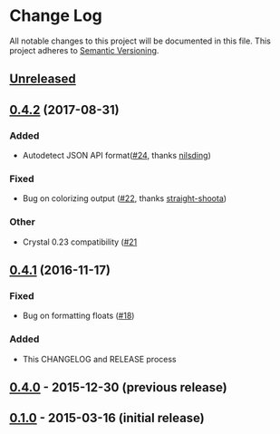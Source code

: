 # Change Log
All notable changes to this project will be documented in this file.
This project adheres to [Semantic Versioning](http://semver.org/).

## [Unreleased](https://github.com/porras/crul/compare/v0.4.2...HEAD)

## [0.4.2](https://github.com/porras/crul/compare/v0.4.1...v0.4.2) (2017-08-31)
### Added
- Autodetect JSON API format([#24](https://github.com/porras/crul/pull/24), thanks [nilsding](https://github.com/nilsding))

### Fixed
- Bug on colorizing output ([#22](https://github.com/porras/crul/pull/22), thanks [straight-shoota](https://github.com/straight-shoota))

### Other
- Crystal 0.23 compatibility ([#21](https://github.com/porras/crul/pull/21)

## [0.4.1](https://github.com/porras/crul/compare/v0.4.0...v0.4.1) (2016-11-17)
### Fixed
- Bug on formatting floats ([#18](https://github.com/porras/crul/issues/18))

### Added
- This CHANGELOG and RELEASE process

## [0.4.0](https://github.com/porras/crul/tree/v0.4.0) - 2015-12-30 (previous release)
## [0.1.0](https://github.com/porras/crul/tree/v0.1.0) - 2015-03-16 (initial release)
